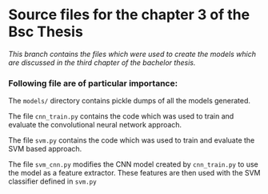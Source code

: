 # Source files for the chapter 3 of the Bsc Thesis

_This branch contains the files which were used to create the models which are discussed in the third chapter of the bachelor thesis._

### Following file are of particular importance:


The `models/` directory contains pickle dumps of all the models generated.

The file `cnn_train.py` contains the code which was used to train and evaluate the convolutional neural network approach.

The file `svm.py` contains the code which was used to train and evaluate the SVM based approach.

The file `svm_cnn.py` modifies the CNN model created by `cnn_train.py` to use the model as a feature extractor. These features are then used with the SVM classifier defined in `svm.py`
